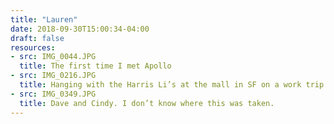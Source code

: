 ```yaml
---
title: "Lauren"
date: 2018-09-30T15:00:34-04:00
draft: false
resources:
- src: IMG_0044.JPG
  title: The first time I met Apollo
- src: IMG_0216.JPG
  title: Hanging with the Harris Li’s at the mall in SF on a work trip.
- src: IMG_0349.JPG
  title: Dave and Cindy. I don’t know where this was taken.
---
```

